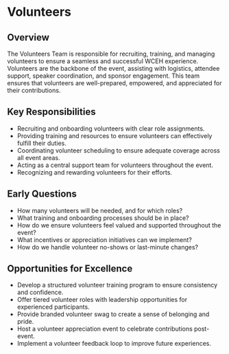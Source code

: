 # Volunteers

## Overview
The Volunteers Team is responsible for recruiting, training, and managing volunteers to ensure a seamless and successful WCEH experience. Volunteers are the backbone of the event, assisting with logistics, attendee support, speaker coordination, and sponsor engagement. This team ensures that volunteers are well-prepared, empowered, and appreciated for their contributions.

## Key Responsibilities
- Recruiting and onboarding volunteers with clear role assignments.
- Providing training and resources to ensure volunteers can effectively fulfill their duties.
- Coordinating volunteer scheduling to ensure adequate coverage across all event areas.
- Acting as a central support team for volunteers throughout the event.
- Recognizing and rewarding volunteers for their efforts.

## Early Questions
- How many volunteers will be needed, and for which roles?
- What training and onboarding processes should be in place?
- How do we ensure volunteers feel valued and supported throughout the event?
- What incentives or appreciation initiatives can we implement?
- How do we handle volunteer no-shows or last-minute changes?

## Opportunities for Excellence
- Develop a structured volunteer training program to ensure consistency and confidence.
- Offer tiered volunteer roles with leadership opportunities for experienced participants.
- Provide branded volunteer swag to create a sense of belonging and pride.
- Host a volunteer appreciation event to celebrate contributions post-event.
- Implement a volunteer feedback loop to improve future experiences.